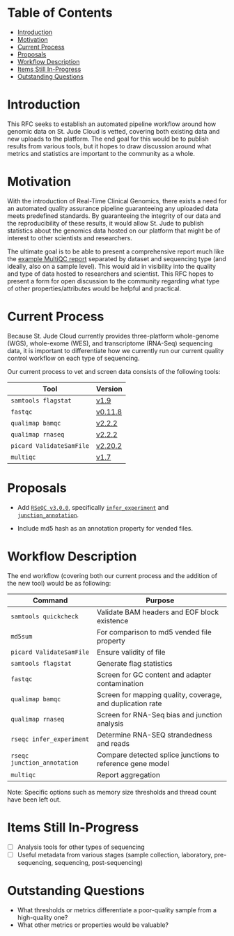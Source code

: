 # Table of Contents <!-- omit in toc -->

- [Introduction](#Introduction)
- [Motivation](#Motivation)
- [Current Process](#Current-Process)
- [Proposals](#Proposals)
- [Workflow Description](#Workflow-Description)
- [Items Still In-Progress](#Items-Still-In-Progress)
- [Outstanding Questions](#Outstanding-Questions)

# Introduction

This RFC seeks to establish an automated pipeline workflow around how genomic data on St. Jude Cloud is vetted, covering both existing data and new uploads to the platform. The end goal for this would be to publish results from various tools, but it hopes to draw discussion around what metrics and statistics are important to the community as a whole.

# Motivation

With the introduction of Real-Time Clinical Genomics, there exists a need for an automated quality assurance pipeline guaranteeing any uploaded data meets predefined standards. By guaranteeing the integrity of our data and the reproducibility of these results, it would allow St. Jude to publish statistics about the genomics data hosted on our platform that might be of interest to other scientists and researchers.

The ultimate goal is to be able to present a comprehensive report much like the [example MultiQC report](https://multiqc.info/examples/rna-seq/multiqc_report.html) separated by dataset and sequencing type (and ideally, also on a sample level). This would aid in visibility into the quality and type of data hosted to researchers and scientist. This RFC hopes to present a form for open discussion to the community regarding what type of other properties/attributes would be helpful and practical.

# Current Process

Because St. Jude Cloud currently provides three-platform whole-genome (WGS), whole-exome (WES), and transcriptome (RNA-Seq) sequencing data, it is important to differentiate how we currently run our current quality control workflow on each type of sequencing.

Our current process to vet and screen data consists of the following tools:

| Tool                     | Version   |
| ------------------------ | --------- |
| `samtools flagstat`      | [v1.9]    |
| `fastqc`                 | [v0.11.8] |
| `qualimap bamqc`         | [v2.2.2]  |
| `qualimap rnaseq`        | [v2.2.2]  |
| `picard ValidateSamFile` | [v2.20.2] |
| `multiqc`                | [v1.7]    |

[v1.9]: http://www.htslib.org/doc/samtools.html
[v0.11.8]: https://www.bioinformatics.babraham.ac.uk/projects/fastqc/
[v2.2.2]: http://qualimap.bioinfo.cipf.es/doc_html/command_line.html
[v2.20.2]: https://software.broadinstitute.org/gatk/documentation/tooldocs/4.1.2.0/picard_sam_ValidateSamFile.php
[v1.7]: https://multiqc.info/

# Proposals

- Add [`RSeQC v3.0.0`](http://rseqc.sourceforge.net), specifically [`infer_experiment`] and [`junction_annotation`].

[`infer_experiment`]: http://rseqc.sourceforge.net/#infer-experiment-py
[`junction_annotation`]: http://rseqc.sourceforge.net/#junction-annotation-py

- Include md5 hash as an annotation property for vended files.

# Workflow Description

The end workflow (covering both our current process and the addition of the new tool) would be as following:

| Command                     | Purpose                                                    |
| --------------------------- | ---------------------------------------------------------- |
| `samtools quickcheck`       | Validate BAM headers and EOF block existence               |
| `md5sum`                    | For comparison to md5 vended file property                 |
| `picard ValidateSamFile`    | Ensure validity of file                                    |
| `samtools flagstat`         | Generate flag statistics                                   |
| `fastqc`                    | Screen for GC content and adapter contamination            |
| `qualimap bamqc`            | Screen for mapping quality, coverage, and duplication rate |
| `qualimap rnaseq`           | Screen for RNA-Seq bias and junction analysis              |
| `rseqc infer_experiment`    | Determine RNA-SEQ strandedness and reads                   |
| `rseqc junction_annotation` | Compare detected splice junctions to reference gene model  |
| `multiqc`                   | Report aggregation                                         |

Note: Specific options such as memory size thresholds and thread count have been left out.

# Items Still In-Progress

- [ ] Analysis tools for other types of sequencing
- [ ] Useful metadata from various stages (sample collection, laboratory, pre-sequencing, sequencing, post-sequencing)

# Outstanding Questions

- What thresholds or metrics differentiate a poor-quality sample from a high-quality one?
- What other metrics or properties would be valuable?
